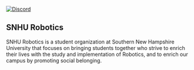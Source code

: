 [![Discord](https://img.shields.io/discord/882808306542968862.svg?label=&logo=discord&logoColor=ffffff&color=7389D8&labelColor=6A7EC2)](https://discord.gg/VUmq6CtkFW)

## SNHU Robotics

SNHU Robotics is a student organization at Southern New Hampshire University that focuses on bringing students together who strive to enrich their lives with the study and implementation of Robotics, and to enrich our campus by promoting social belonging.
